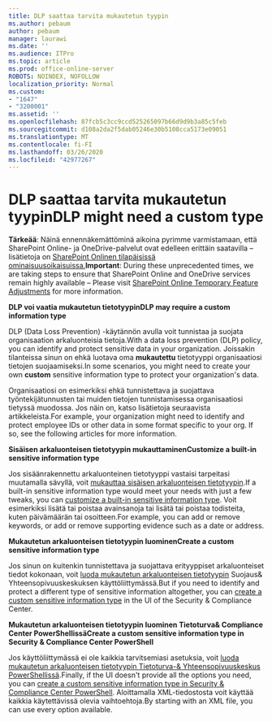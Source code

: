 ```yaml
---
title: DLP saattaa tarvita mukautetun tyypin
ms.author: pebaum
author: pebaum
manager: laurawi
ms.date: ''
ms.audience: ITPro
ms.topic: article
ms.prod: office-online-server
ROBOTS: NOINDEX, NOFOLLOW
localization_priority: Normal
ms.custom:
- "1647"
- "3200001"
ms.assetid: ''
ms.openlocfilehash: 87fcb5c3cc9ccd525265097b66d9d9b3a85c5feb
ms.sourcegitcommit: d108a2da2f5dab05246e30b5108cca5173e09051
ms.translationtype: MT
ms.contentlocale: fi-FI
ms.lasthandoff: 03/26/2020
ms.locfileid: "42977267"
---
```

# <a name="dlp-might-need-a-custom-type"></a><span data-ttu-id="9b092-102">DLP saattaa tarvita mukautetun tyypin</span><span class="sxs-lookup"><span data-stu-id="9b092-102">DLP might need a custom type</span></span>

<span data-ttu-id="9b092-103">**Tärkeää**: Näinä ennennäkemättöminä aikoina pyrimme varmistamaan, että SharePoint Online- ja OneDrive-palvelut ovat edelleen erittäin saatavilla – lisätietoja on [SharePoint Onlinen tilapäisissä ominaisuusoikaisuissa.](https://aka.ms/ODSPAdjustments)</span><span class="sxs-lookup"><span data-stu-id="9b092-103">**Important**: During these unprecedented times, we are taking steps to ensure that SharePoint Online and OneDrive services remain highly available – Please visit [SharePoint Online Temporary Feature Adjustments](https://aka.ms/ODSPAdjustments) for more information.</span></span>

<span data-ttu-id="9b092-104">**DLP voi vaatia mukautetun tietotyypin**</span><span class="sxs-lookup"><span data-stu-id="9b092-104">**DLP may require a custom information type**</span></span>

<span data-ttu-id="9b092-105">DLP (Data Loss Prevention) -käytännön avulla voit tunnistaa ja suojata organisaation arkaluonteisia tietoja.</span><span class="sxs-lookup"><span data-stu-id="9b092-105">With a data loss prevention (DLP) policy, you can identify and protect sensitive data in your organization.</span></span> <span data-ttu-id="9b092-106">Joissakin tilanteissa sinun on ehkä luotava oma **mukautettu** tietotyyppi organisaatiosi tietojen suojaamiseksi.</span><span class="sxs-lookup"><span data-stu-id="9b092-106">In some scenarios, you might need to create your own **custom** sensitive information type to protect your organization's data.</span></span>

<span data-ttu-id="9b092-107">Organisaatiosi on esimerkiksi ehkä tunnistettava ja suojattava työntekijätunnusten tai muiden tietojen tunnistamisessa organisaatiosi tietyssä muodossa. Jos näin on, katso lisätietoja seuraavista artikkeleista.</span><span class="sxs-lookup"><span data-stu-id="9b092-107">For example, your organization might need to identify and protect employee IDs or other data in some format specific to your org. If so, see the following articles for more information.</span></span>
  
 <span data-ttu-id="9b092-108">**Sisäisen arkaluonteisen tietotyypin mukauttaminen**</span><span class="sxs-lookup"><span data-stu-id="9b092-108">**Customize a built-in sensitive information type**</span></span>
  
<span data-ttu-id="9b092-109">Jos sisäänrakennettu arkaluonteinen tietotyyppi vastaisi tarpeitasi muutamalla sävyllä, voit [mukauttaa sisäisen arkaluonteisen tietotyypin](https://docs.microsoft.com/office365/securitycompliance/customize-a-built-in-sensitive-information-type).</span><span class="sxs-lookup"><span data-stu-id="9b092-109">If a built-in sensitive information type would meet your needs with just a few tweaks, you can [customize a built-in sensitive information type](https://docs.microsoft.com/office365/securitycompliance/customize-a-built-in-sensitive-information-type).</span></span> <span data-ttu-id="9b092-110">Voit esimerkiksi lisätä tai poistaa avainsanoja tai lisätä tai poistaa todisteita, kuten päivämäärän tai osoitteen.</span><span class="sxs-lookup"><span data-stu-id="9b092-110">For example, you can add or remove keywords, or add or remove supporting evidence such as a date or address.</span></span>
  
 <span data-ttu-id="9b092-111">**Mukautetun arkaluonteisen tietotyypin luominen**</span><span class="sxs-lookup"><span data-stu-id="9b092-111">**Create a custom sensitive information type**</span></span>
  
<span data-ttu-id="9b092-112">Jos sinun on kuitenkin tunnistettava ja suojattava erityyppiset arkaluonteiset tiedot kokonaan, voit [luoda mukautetun arkaluonteisen tietotyypin](https://docs.microsoft.com/office365/securitycompliance/create-a-custom-sensitive-information-type) Suojaus& Yhteensopivuuskeskuksen käyttöliittymässä.</span><span class="sxs-lookup"><span data-stu-id="9b092-112">But if you need to identify and protect a different type of sensitive information altogether, you can [create a custom sensitive information type](https://docs.microsoft.com/office365/securitycompliance/create-a-custom-sensitive-information-type) in the UI of the Security & Compliance Center.</span></span>
  
<span data-ttu-id="9b092-113">**Mukautetun arkaluonteisen tietotyypin luominen Tietoturva& Compliance Center PowerShellissä**</span><span class="sxs-lookup"><span data-stu-id="9b092-113">**Create a custom sensitive information type in Security & Compliance Center PowerShell**</span></span>

<span data-ttu-id="9b092-114">Jos käyttöliittymässä ei ole kaikkia tarvitsemiasi asetuksia, voit [luoda mukautetun arkaluonteisen tietotyypin Tietoturva-& Yhteensopivuuskeskus PowerShellissä](https://docs.microsoft.com/office365/securitycompliance/create-a-custom-sensitive-information-type-in-scc-powershell).</span><span class="sxs-lookup"><span data-stu-id="9b092-114">Finally, if the UI doesn't provide all the options you need, you can [create a custom sensitive information type in Security & Compliance Center PowerShell](https://docs.microsoft.com/office365/securitycompliance/create-a-custom-sensitive-information-type-in-scc-powershell).</span></span> <span data-ttu-id="9b092-115">Aloittamalla XML-tiedostosta voit käyttää kaikkia käytettävissä olevia vaihtoehtoja.</span><span class="sxs-lookup"><span data-stu-id="9b092-115">By starting with an XML file, you can use every option available.</span></span>
